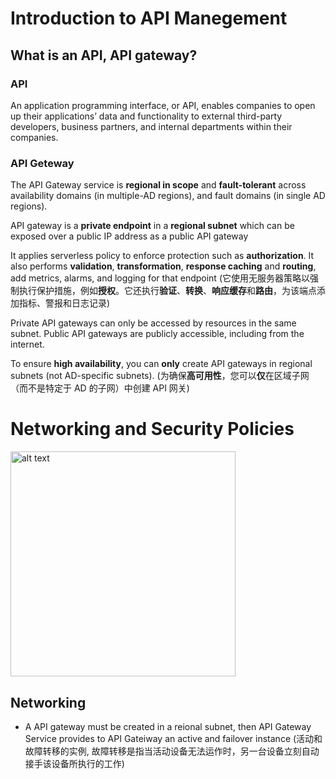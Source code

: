 # Introduction to API Manegement

## What is an API, API gateway?

### API
An application programming interface, or API, enables companies to open up their applications’ data and functionality to external third-party developers, business partners, and internal departments within their companies.


### API Geteway
The API Gateway service is **regional in scope** and **fault-tolerant** across availability domains (in multiple-AD regions), and fault domains (in single AD regions).

API gateway is a **private endpoint** in a **regional subnet** which can be exposed over a public IP address as a public API gateway 

It applies serverless policy to enforce protection such as **authorization**. It also performs **validation**, **transformation**, **response caching** and **routing**,  add metrics, alarms, and logging for that endpoint (它使用无服务器策略以强制执行保护措施，例如**授权**。它还执行**验证**、**转换**、**响应缓存**和**路由**，为该端点添加指标、警报和日志记录)

Private API gateways can only be accessed by resources in the same subnet. Public API gateways are publicly accessible, including from the internet.  

To ensure **high availability**, you can **only** create API gateways in regional subnets (not AD-specific subnets).  (为确保**高可用性**，您可以**仅**在区域子网（而不是特定于 AD 的子网）中创建 API 网关)

# Networking and Security Policies

<img src="https://imgur.com/6IYy6RR.png" alt="alt text" width="360" heigh="400" />  

## Networking
- A API gateway must be created in a reional subnet, then API Gateway Service provides to API Gateiway an active and failover instance (活动和故障转移的实例, 故障转移是指当活动设备无法运作时，另一台设备立刻自动接手该设备所执行的工作)









